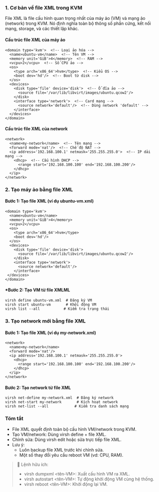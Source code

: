 ### 1. Cơ bản về file XML trong KVM

File XML là file cấu hình quan trọng nhất của máy ảo (VM) và mạng ảo (network) trong KVM. Nó định nghĩa toàn bộ thông số phần cứng, kết nối mạng, storage, và các thiết lập khác.

#### Cấu trúc file XML của máy ảo

    <domain type='kvm'>  <!-- Loại ảo hóa -->
      <name>ubuntu-vm</name>  <!-- Tên VM -->
      <memory unit='GiB'>4</memory>  <!-- RAM -->
      <vcpu>2</vcpu>  <!-- Số CPU ảo -->
      <os>
        <type arch='x86_64'>hvm</type>  <!-- Kiểu OS -->
        <boot dev='hd'/>  <!-- Boot từ disk -->
      </os>
      <devices>
        <disk type='file' device='disk'>  <!-- Ổ đĩa ảo -->
          <source file='/var/lib/libvirt/images/ubuntu.qcow2'/>
        </disk>
        <interface type='network'>  <!-- Card mạng -->
          <source network='default'/>  <!-- Dùng network 'default' -->
        </interface>
      </devices>
    </domain>


#### Cấu trúc file XML của network



    <network>
      <name>my-network</name>  <!-- Tên mạng -->
      <forward mode='nat'/>  <!-- Chế độ NAT -->
      <ip address='192.168.100.1' netmask='255.255.255.0'>  <!-- IP dải mạng -->
        <dhcp>  <!-- Cấu hình DHCP -->
          <range start='192.168.100.100' end='192.168.100.200'/>
        </dhcp>
      </ip>
    </network>

### 2. Tạo máy ảo bằng file XML

#### **Bước 1: Tạo file XML (ví dụ ubuntu-vm.xml)**

    <domain type='kvm'>
      <name>ubuntu-vm</name>
      <memory unit='GiB'>4</memory>
      <vcpu>2</vcpu>
      <os>
        <type arch='x86_64'>hvm</type>
        <boot dev='hd'/>
      </os>
      <devices>
        <disk type='file' device='disk'>
          <source file='/var/lib/libvirt/images/ubuntu.qcow2'/>
        </disk>
        <interface type='network'>
          <source network='default'/>
        </interface>
     </devices>
    </domain>

#### ***Bước 2: Tạo VM từ file XMLML**

    virsh define ubuntu-vm.xml  # Đăng ký VM
    virsh start ubuntu-vm       # Khởi động VM
    virsh list --all           # Kiểm tra trạng thái

### 3. Tạo network mới bằng file XML

#### **Bước 1: Tạo file XML (ví dụ my-network.xml)**

    <network>
      <name>my-network</name>
      <forward mode='nat'/>
      <ip address='192.168.100.1' netmask='255.255.255.0'>
        <dhcp>
          <range start='192.168.100.100' end='192.168.100.200'/>
        </dhcp>
      </ip>
    </network>

#### **Bước 2: Tạo network từ file XML**

    virsh net-define my-network.xml  # Đăng ký network
    virsh net-start my-network       # Kích hoạt network
    virsh net-list --all            # Kiểm tra danh sách mạng

### Tóm tắt

- File XML quyết định toàn bộ cấu hình VM/network trong KVM.  
- Tạo VM/network: Dùng virsh define + file XML.  
- Chỉnh sửa: Dùng virsh edit hoặc sửa trực tiếp file XML.  
- Lưu ý:  
  - Luôn backup file XML trước khi chỉnh sửa.  
  - Một số thay đổi yêu cầu reboot VM (vd: CPU, RAM).  

> 📌 Lệnh hữu ích:  
> - virsh dumpxml <tên-VM>: Xuất cấu hình VM ra XML.  
> - virsh autostart <tên-VM>: Tự động khởi động VM cùng hệ thống.  
> - virsh reboot <tên-VM>: Khởi động lại VM.

